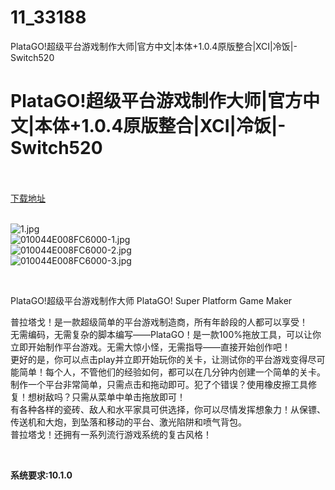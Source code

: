 # 11_33188
PlataGO!超级平台游戏制作大师|官方中文|本体+1.0.4原版整合|XCI|冷饭|-Switch520
# PlataGO!超级平台游戏制作大师|官方中文|本体+1.0.4原版整合|XCI|冷饭|-Switch520
 <br/></br>
[下载地址](https://www.switch520.cc/article/33188 "下载地址")
<br/></br>

<p><img title="1.jpg" src="https://www.switch520.cc/muke_img/2022_06_20_0af35a8a97f0c.jpg" alt="1.jpg"><br>
<img title="010044E008FC6000-1.jpg" src="https://www.switch520.cc/muke_img/2022_06_20_fa10290328eea.jpg" alt="010044E008FC6000-1.jpg"><br>
<img title="010044E008FC6000-2.jpg" src="https://www.switch520.cc/muke_img/2022_06_20_e64cdb868885c.jpg" alt="010044E008FC6000-2.jpg"><br>
<img title="010044E008FC6000-3.jpg" src="https://www.switch520.cc/muke_img/2022_06_20_bdefc1a5f7a23.jpg" alt="010044E008FC6000-3.jpg"></p>
<p>&nbsp;</p>
<p>PlataGO!超级平台游戏制作大师 PlataGO! Super Platform Game Maker</p>
<p>普拉塔戈！是一款超级简单的平台游戏制造商，所有年龄段的人都可以享受！<br>
无需编码，无需复杂的脚本编写——PlataGO！是一款100%拖放工具，可以让你立即开始制作平台游戏。无需大惊小怪，无需指导——直接开始创作吧！<br>
更好的是，你可以点击play并立即开始玩你的关卡，让测试你的平台游戏变得尽可能简单！每个人，不管他们的经验如何，都可以在几分钟内创建一个简单的关卡。<br>
制作一个平台非常简单，只需点击和拖动即可。犯了个错误？使用橡皮擦工具修复！想树敌吗？只需从菜单中单击拖放即可！<br>
有各种各样的瓷砖、敌人和水平家具可供选择，你可以尽情发挥想象力！从保镖、传送机和大炮，到坠落和移动的平台、激光陷阱和喷气背包。<br>
普拉塔戈！还拥有一系列流行游戏系统的复古风格！</p>
<p>&nbsp;</p>
<p><strong>系统要求:10.1.0</strong></p>



